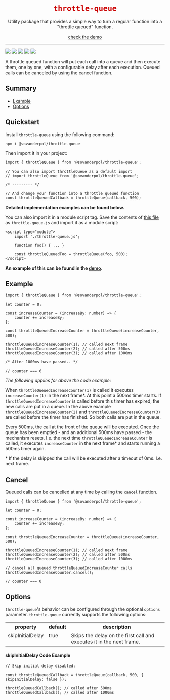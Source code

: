 <div align="center">
<h1 style="color: #C00;"><code>throttle-queue</code></h1>
<p>
Utility package that provides a simple way to turn a regular function into a "throttle queued" function.
</p>
<p>
<a href="https://stijnvanderpol.github.io/throttle-queue/" target="_blank">check the demo</a>
</p>
</div>
<hr>
<p>
<img src="https://img.shields.io/codeship/3f1b02b0-07ca-0138-5eda-4e0a340c3623" />
<img src="https://img.shields.io/codacy/coverage/0020a313cf07489592b35bbc878af151" /> 
<img src="https://img.shields.io/codacy/grade/0020a313cf07489592b35bbc878af151" />
<img src="https://img.shields.io/npm/types/typescript" />
<img src="https://img.shields.io/github/license/stijnvanderpol/throttle-queue" />
</p>

A throttle queued function will put each call into a queue and then execute them, one by one, with a configurable delay after each execution. Queued calls can be canceled by using the cancel function.

## Summary
- [Example](Example)
- [Options](Options)


## Quickstart
Install `throttle-queue` using the following command:

```
npm i @sovanderpol/throttle-queue
```

Then import it in your project:
```
import { throttleQueue } from '@sovanderpol/throttle-queue';

// You can also import throttleQueue as a default import
// import throttleQueue from '@sovanderpol/throttle-queue';

/* --------- */

// And change your function into a throttle queued function
const throttleQueuedCallback = throttleQueue(callback, 500);
```
**Detailed implementation examples can be found below.**

You can also import it in a module script tag. Save the contents of <a href="https://raw.githubusercontent.com/stijnvanderpol/throttle-queue/master/dist/throttle-queue.js">this file</a> as `throttle-queue.js` and
import it as a module script:
```
<script type="module">
    import './throttle-queue.js';

    function foo() { ... }

    const throttleQueuedFoo = throttleQueue(foo, 500);
</script>
```
 **An example of this can be found in the <a href="https://stijnvanderpol.github.io/throttle-queue/" target="_blank">demo</a>.**

## Example
```
import { throttleQueue } from '@sovanderpol/throttle-queue';

let counter = 0;

const increaseCounter = (increaseBy: number) => {
    counter += increaseBy;
};

const throttleQueuedIncreaseCounter = throttleQueue(increaseCounter, 500);

throttleQueuedIncreaseCounter(1); // called next frame
throttleQueuedIncreaseCounter(2); // called after 500ms
throttleQueuedIncreaseCounter(3); // called after 1000ms

/* After 1000ms have passed.. */

// counter === 6
```
*The following applies for above the code example:*

When `throttleQueuedIncreaseCounter(1)` is called it executes `increaseCounter(1)` in the next frame*. At this point
a 500ms timer starts. If `throttleQueuedIncreaseCounter` is called before this timer has expired, the new calls
are put in a queue. In the above example `throttleQueuedIncreaseCounter(2)` and `throttleQueuedIncreaseCounter(3)` are called before the timer has finished. So both calls are put in the queue. 

Every 500ms, the call at the front of the queue will be executed. Once the queue has been emptied - and an additional 500ms have passed - the mechanism resets. I.e. the next time `throttleQueuedIncreaseCounter` is called, it executes `increaseCounter` in the next frame* and starts running a 500ms timer again.

\* If the delay is skipped the call will be executed after a timeout of 0ms. I.e. next frame.

## Cancel
Queued calls can be cancelled at any time by calling the `cancel` function.
```
import { throttleQueue } from '@sovanderpol/throttle-queue';

let counter = 0;

const increaseCounter = (increaseBy: number) => {
    counter += increaseBy;
};

const throttleQueuedIncreaseCounter = throttleQueue(increaseCounter, 500);

throttleQueuedIncreaseCounter(1); // called next frame
throttleQueuedIncreaseCounter(2); // called after 500ms
throttleQueuedIncreaseCounter(3); // called after 1000ms

// cancel all queued throttleQueuedIncreaseCounter calls
throttleQueuedIncreaseCounter.cancel();

// counter === 0
```

## Options
`throttle-queue`'s behavior can be configured through the optional `options` parameter. `throttle-queue` currently supports the following options:
<table>
    <tr>
        <th>property</th>
        <th>default</th>
        <th>description</th>
    </tr>
    <tr>
        <td valign="top">skipInitialDelay</td>
        <td valign="top">true</td>
        <td valign="top">Skips the delay on the first call and executes it in the next frame.</td>
    </tr>
</table>

#### skipInitialDelay Code Example
```
// Skip initial delay disabled:

const throttleQueuedCallback = throttleQueue(callback, 500, { skipInitialDelay: false });

throttleQueuedCallback(); // called after 500ms
throttleQueuedCallback(); // called after 1000ms
```